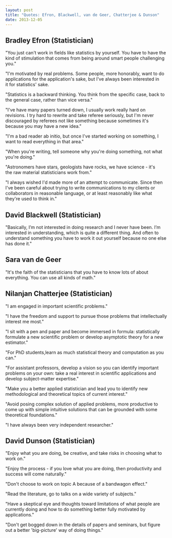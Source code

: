 ```yaml
---
layout: post
title: "Quotes: Efron, Blackwell, van de Geer, Chatterjee & Dunson"
date: 2013-12-05
---
```


## Bradley Efron (Statistician)

"You just can't work in fields like statistics by yourself. You have to have the kind of stimulation that comes from being around smart people challenging you."

"I'm motivated by real problems. Some people, more honorably, want to do applications for the application's sake, but I've always been interested in it for statistics' sake.

"Statistics is a backward thinking. You think from the specific case, back to the general case, rather than vice versa."

"I've have many papers turned down, I usually work really hard on revisions. I try hard to rewrite and take referee seriously, but I'm never discouraged by referees not like something because sometimes it's because you may have a new idea."

"I'm a bad reader ab initio, but once I've started working on something, I want to read everything in that area."

"When you're writing, tell someone why you're doing something, not what you're doing."

"Astronomers have stars, geologists have rocks, we have science - it's the raw material statisticians work from."

"I always wished I'd made more of an attempt to communicate. Since then I've been careful about trying to write communications to my clients or collaborators in reasonable language, or at least reasonably like what they're used to think in."

## David Blackwell (Statistician)

"Basically, I’m not interested in doing research and I never have been. I’m interested in understanding, which is quite a different thing. And often to understand something you have to work it out yourself because no one else has done it."

## Sara van de Geer

"It's the faith of the statisticians that you have to know lots of about everything. You can use all kinds of math."

## Nilanjan Chatterjee (Statistician)

"I am engaged in important scientific problems."

"I have the freedom and support to pursue those problems that intellectually interest me most."

"I sit with a pen and paper and become immersed in formula: statistically formulate a new scientific problem or develop asymptotic theory for a new estimator."

"For PhD students,learn as much statistical theory and computation as you can."

"For assistant professors, develop a vision so you can identify important problems on your own: take a real interest in scientific applications and develop subject-matter expertise."

"Make you a better applied statistician and lead you to identify new methodological and theoretical topics of current interest."

"Avoid posing complex solution of applied problems, more productive to come up with simple intuitive solutions that can be grounded with some theoretical foundations."

"I have always been very independent researcher."

## David Dunson (Statistician)

"Enjoy what you are doing, be creative, and take risks in choosing what to work on."

"Enjoy the process - if you love what you are doing, then productivity and success will come naturally."

"Don't choose to work on topic A because of a bandwagon effect."

"Read the literature, go to talks on a wide variety of subjects."

"Have a skeptical eye and thoughts toward limitations of what people are currently doing and how to do something better fully motivated by applications."

"Don't get bogged down in the details of papers and seminars, but figure out a better 'big-picture' way of doing things."


